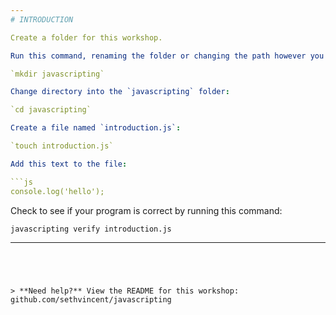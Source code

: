 ```yaml
---
# INTRODUCTION

Create a folder for this workshop. 

Run this command, renaming the folder or changing the path however you need:

`mkdir javascripting`

Change directory into the `javascripting` folder:

`cd javascripting`

Create a file named `introduction.js`:

`touch introduction.js`

Add this text to the file:

```js
console.log('hello');
```
  
Check to see if your program is correct by running this command:

`javascripting verify introduction.js`

---  
```

  

  
> **Need help?** View the README for this workshop: github.com/sethvincent/javascripting

